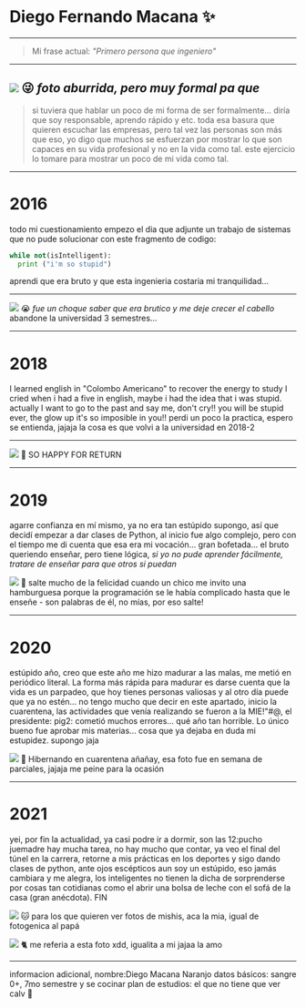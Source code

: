# Diego Fernando Macana ✨

---

> Mi frase actual: *"Primero persona que ingeniero"*

---
![](https://github.com/DiegoMacana/CDVS/blob/main/Imagenes/IMG_20200830_115725_804.jpg)
:stuck_out_tongue_winking_eye: *foto aburrida, pero muy formal pa que*
---
> si tuviera que hablar un poco de mi forma de ser formalmente... diría que soy responsable, aprendo rápido y etc.
> toda esa basura que quieren escuchar las empresas, pero tal vez las personas son más que eso, yo digo que muchos
> se esfuerzan por mostrar lo que son capaces en su vida profesional y no en la vida como tal. 
> este ejercicio lo tomare para mostrar un poco de mi vida como tal.

---
# 2016
 todo mi cuestionamiento empezo el dia que adjunte un trabajo de sistemas que no pude solucionar con este fragmento de codigo: 

```python
while not(isIntelligent):
  print ("i'm so stupid")
```

aprendi que era bruto y que esta ingenieria costaria mi tranquilidad... 

---

![](https://github.com/DiegoMacana/CDVS/blob/main/Imagenes/IMG-20201013-WA0018.jpeg)
:sob: *fue un choque saber que era brutico y me deje crecer el cabello*
abandone la universidad 3 semestres...

---

# 2018

I learned english in "Colombo Americano" to recover the energy to study
I cried when i had a five in english, maybe i had the idea that i was stupid.
actually I want to go to the past and say me, don't cry!! you will be stupid ever, the glow up it's so imposible in you!!
perdi un poco la practica, espero se entienda, jajaja la cosa es que volvi a la universidad en 2018-2 

---
![](https://github.com/DiegoMacana/CDVS/blob/main/Imagenes/IMG-20200806-WA0031.jpeg)
:sparkling_heart: SO HAPPY FOR RETURN

---

# 2019 

agarre confianza en mí mismo, ya no era tan estúpido supongo, así que decidí empezar a dar clases de Python, al inicio fue algo complejo,
pero con el tiempo me di cuenta que esa era mi vocación... gran bofetada... el bruto queriendo enseñar, pero tiene lógica, *si yo no pude aprender
fácilmente, tratare de enseñar para que otros si puedan* 

![](https://github.com/DiegoMacana/CDVS/blob/main/Imagenes/IMG_20200423_122857_694.jpg)
:rabbit2: salte mucho de la felicidad cuando un chico me invito una hamburguesa porque la programación se le había complicado hasta que le enseñe - son palabras de él, no mías, por eso salte!

---

# 2020

estúpido año, creo que este año me hizo madurar a las malas, me metió en periódico literal. La forma más rápida para madurar es darse cuenta que la vida es un parpadeo, que hoy tienes personas valiosas y al otro día puede que ya no estén...
no tengo mucho que decir en este apartado, inicio la cuarentena, las actividades que venía realizando se fueron a la MIE!"#@, el presidente: pig2: cometió muchos errores... qué año tan horrible. Lo único bueno fue aprobar mis materias... cosa que ya dejaba en duda mi estupidez. supongo jaja


![](https://github.com/DiegoMacana/CDVS/blob/main/Imagenes/IMG-20201105-WA0056.jpg)
:bear: Hibernando en cuarentena añañay, esa foto fue en semana de parciales, jajaja me peine para la ocasión 

---

# 2021 

yei, por fin la actualidad, ya casi podre ir a dormir, son las 12:pucho juemadre hay mucha tarea, no hay mucho que contar, ya veo el final del túnel en la carrera, retorne a mis prácticas en los deportes y sigo dando clases de python, ante ojos escépticos aun soy un estúpido, eso jamás cambiara y me alegra, los inteligentes no tienen la dicha de sorprenderse por cosas tan cotidianas como el abrir una bolsa de leche con el sofá de la casa (gran anécdota). FIN

![](https://github.com/DiegoMacana/CDVS/blob/main/Imagenes/IMG-20201129-WA0018.jpg)
:cat: para los que quieren ver fotos de mishis, aca la mia, igual de fotogenica al papá

![](https://github.com/DiegoMacana/CDVS/blob/main/Imagenes/IMG-20201129-WA0026.jpg)
🐈 me referia a esta foto xdd, igualita a mi jajaa la amo

---

informacion adicional, 
nombre:Diego Macana Naranjo
datos básicos: sangre 0+, 7mo semestre y se cocinar
plan de estudios: el que no tiene que ver calv 💙

